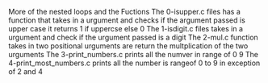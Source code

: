 More of the nested loops and the Fuctions
The 0-isupper.c files has a function that takes in a urgument and checks if the argument passed is upper case it returns 1 if uppercse else 0
The 1-isdigit.c files takes in a urgument and check if the urgument passed is a digit
The 2-mul.c function takes in two positional urguments are return the multplication of the two urguments
The 3-print_numbers.c prints all the numver in range of 0 9
The 4-print_most_numbers.c prints all the number is rangeof 0 to 9 in exception of 2 and 4
